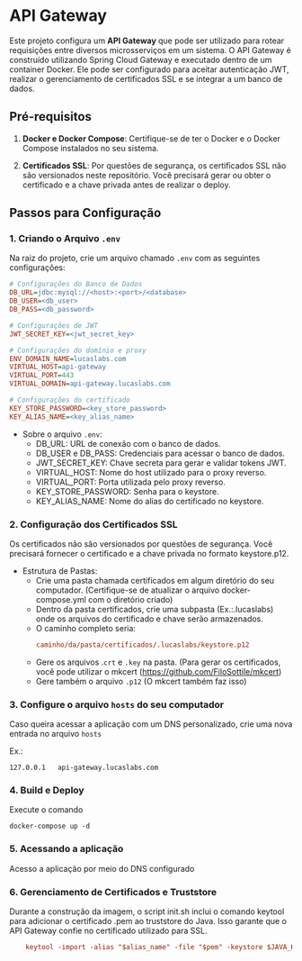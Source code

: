# API Gateway

Este projeto configura um **API Gateway** que pode ser utilizado para rotear requisições entre diversos microsserviços em um sistema. O API Gateway é construído utilizando Spring Cloud Gateway e executado dentro de um container Docker. Ele pode ser configurado para aceitar autenticação JWT, realizar o gerenciamento de certificados SSL e se integrar a um banco de dados.

## Pré-requisitos

1. **Docker e Docker Compose**: Certifique-se de ter o Docker e o Docker Compose instalados no seu sistema.
   
2. **Certificados SSL**: Por questões de segurança, os certificados SSL não são versionados neste repositório. Você precisará gerar ou obter o certificado e a chave privada antes de realizar o deploy.

## Passos para Configuração

### 1. Criando o Arquivo `.env`

Na raiz do projeto, crie um arquivo chamado `.env` com as seguintes configurações:

```ini
# Configurações do Banco de Dados
DB_URL=jdbc:mysql://<host>:<port>/<database>
DB_USER=<db_user>
DB_PASS=<db_password>

# Configurações de JWT
JWT_SECRET_KEY=<jwt_secret_key>

# Configurações do domínio e proxy
ENV_DOMAIN_NAME=lucaslabs.com
VIRTUAL_HOST=api-gateway
VIRTUAL_PORT=443
VIRTUAL_DOMAIN=api-gateway.lucaslabs.com

# Configurações do certificado
KEY_STORE_PASSWORD=<key_store_password>
KEY_ALIAS_NAME=<key_alias_name>

```

- Sobre o arquivo `.env`: 
    * DB_URL: URL de conexão com o banco de dados.
    * DB_USER e DB_PASS: Credenciais para acessar o banco de dados.
    * JWT_SECRET_KEY: Chave secreta para gerar e validar tokens JWT.
    * VIRTUAL_HOST: Nome do host utilizado para o proxy reverso.
    * VIRTUAL_PORT: Porta utilizada pelo proxy reverso.
    * KEY_STORE_PASSWORD: Senha para o keystore.
    * KEY_ALIAS_NAME: Nome do alias do certificado no keystore.

### 2. **Configuração dos Certificados SSL**
Os certificados não são versionados por questões de segurança. Você precisará fornecer o certificado e a chave privada no formato keystore.p12.

- Estrutura de Pastas:
    * Crie uma pasta chamada certificados em algum diretório do seu computador. (Certifique-se de atualizar o arquivo docker-compose.yml com o diretório criado)
    * Dentro da pasta certificados, crie uma subpasta (Ex.:.lucaslabs) onde os arquivos do certificado e chave serão armazenados.
    * O caminho completo seria:
      ```ini
      caminho/da/pasta/certificados/.lucaslabs/keystore.p12
    * Gere os arquivos .`crt` e `.key` na pasta. (Para gerar os certificados, você pode utilizar o mkcert (https://github.com/FiloSottile/mkcert)
    * Gere também o arquivo `.p12` (O mkcert também faz isso)

    
### 3. **Configure o arquivo `hosts` do seu computador**
Caso queira acessar a aplicação com um DNS personalizado, crie uma nova entrada no arquivo `hosts`

Ex.:
```
127.0.0.1	api-gateway.lucaslabs.com
```

### 4. **Build e Deploy**
Execute o comando 
```
docker-compose up -d
```

### 5. **Acessando a aplicação**
Acesso a aplicação por meio do DNS configurado

### 6. Gerenciamento de Certificados e Truststore
Durante a construção da imagem, o script init.sh inclui o comando keytool para adicionar o certificado .pem ao truststore do Java. Isso garante que o API Gateway confie no certificado utilizado para SSL.
```ini
    keytool -import -alias "$alias_name" -file "$pem" -keystore $JAVA_HOME/lib/security/cacerts -storepass changeit -noprompt
```